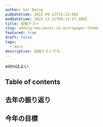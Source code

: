 ```yaml
---
author: Sat Naing
pubDatetime: 2022-09-23T15:22:00Z
modDatetime: 2023-12-21T09:12:47.400Z
title: 投稿テスト
slug: adding-new-posts-in-astropaper-theme
featured: true
draft: false
tags:
  - docs
description: 投稿テストです。
---
```


astroはよい

## Table of contents

## 去年の振り返り

## 今年の目標
